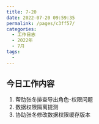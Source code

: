 ```yaml
---
title: 7-20
date: 2022-07-20 09:59:35
permalink: /pages/c3ff57/
categories:
  - 工作日志
  - 2022年
  - 7月
tags:
  - 
---
```


## 今日工作内容
1. 帮助张冬排查导出角色-权限问题
2. 数据权限隔离提测
3. 协助张冬修改数据权限缓存版本